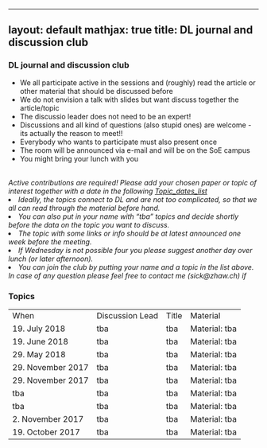 
---
layout: default
mathjax: true
title: DL journal and discussion club
---
<h3>DL journal and discussion club</h3>

<ul>
	<li/> We all participate active in the sessions and (roughly) read the article or other material that should be discussed before
  <li/> We do not envision a talk with slides but want discuss together the article/topic
	<li/> The discussio leader does not need to be an expert! 
	<li/> Discussions and all kind of questions (also stupid ones) are welcome - its actually the reason to meet!!
  <li/>Everybody who wants to participate must also present once 
	<li/> The room will be announced via e-mail and will be on the SoE campus 
	<li/> You might bring your lunch with you
</ul>
<br>
<em> 
Active contributions are required!  Please add your chosen paper or topic of interest together with a date in the following
  <a href="https://docs.google.com/spreadsheets/d/1nvDV3tVnD2YjbOf81les5Ef9hwEc7_PrcLruXVaHXJg/edit?usp=sharing">Topic_dates_list</a>
  <li/>Ideally, the topics connect to DL and are not too complicated, so that we all can read through the material before hand.
  <li/>You can also put in your name with “tba” topics and decide shortly before the data on the topic you want to discuss. 
<li/>	The topic with some links or info should be at latest announced one week before the meeting. 
  <li/>If Wednesday is not possible four you please suggest another day over lunch (or later afternoon).
  <li/>You can join the club by putting your name and a topic in the list above.
  In case of any question please feel free to contact me (sick@zhaw.ch) if 
</em>





<h3>Topics</h3>
<table border="0">
<tr>
  <td> When </td>
  <td> Discussion Lead   </td>
  <td> Title  </td>
  <td> Material </td>
</tr>
	
<tr>
  <td> 19. July 2018 </td>
  <td> tba </td>
  <td> tba </td>
  <td> 
   Material: tba  
  </td>
</tr>

<tr>
  <td> 19. June 2018 </td>
  <td> tba </td>
  <td> tba</td>
  <td> 
   Material: tba  
  </td>
</tr>
	
<tr>
  <td> 29. May 2018 </td>
  <td> tba </td>
  <td> tba </td>
  <td>
    Material: tba
  </td>
</tr>

<tr>
  <td> 29. November 2017 </td>
  <td> tba </td>
  <td> tba </td>
  <td>
    Material: tba
  </td>
</tr>

<tr>
  <td> 29. November 2017 </td>
  <td> tba </td>
  <td> tba </td>
  <td>
    Material: tba
  </td>
</tr>

<tr>
  <td> tba </td>
  <td> tba </td>
  <td>  tba  </td>
  <td>
    Material: tba
  </td>
</tr>

<tr>
  <td> tba </td>
  <td> tba </td>
  <td> tba</td>
  <td> 
      Material: tba
  </td>
</tr>

<tr>
  <td> 2. November 2017 </td>
  <td> tba  </td>
  <td> tba  </td>
  <td>    
    Material: tba <a href=""></a> 
  </td>
</tr>

<tr>
  <td> 19. October 2017 </td>
  <td> tba </td>
  <td> tba  </td>
  <td> Material: tba </td>
</tr>


</table>

